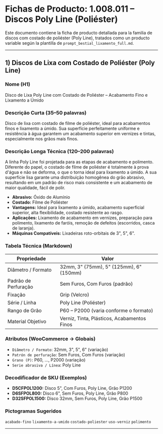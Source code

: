 
# Fichas de Producto: 1.008.011 – Discos Poly Line (Poliéster)

Este documento contiene la ficha de producto detallada para la familia de discos com costado de poliéster (Poly Line), tratados como un producto variable según la plantilla de `prompt_bestial_lixamento_full.md`.

---

## 1) Discos de Lixa com Costado de Poliéster (Poly Line)

### Nome (H1)
Disco de Lixa Poly Line com Costado de Poliéster – Acabamento Fino e Lixamento a Úmido

### Descrição Curta (35–50 palavras)
Disco de lixa com costado de filme de poliéster, ideal para acabamentos finos e lixamento a úmido. Sua superfície perfeitamente uniforme e resistência à água garantem um acabamento superior em vernizes e tintas, especialmente nos grãos mais finos.

### Descrição Longa Técnica (120–200 palavras)
A linha Poly Line foi projetada para as etapas de acabamento e polimento. Diferente do papel, o costado de filme de poliéster é totalmente à prova d'água e não se deforma, o que o torna ideal para lixamento a úmido. A sua superfície lisa garante uma distribuição homogênea do grão abrasivo, resultando em um padrão de risco mais consistente e um acabamento de maior qualidade, fácil de polir.

- **Abrasivo:** Óxido de Alumínio
- **Costado:** Filme de Poliéster
- **Vantagens:** Ideal para lixamento a úmido, acabamento superficial superior, alta flexibilidade, costado resistente ao rasgo.
- **Aplicações:** Lixamento de acabamento em vernizes, preparação para polimento, lixamento de faróis, remoção de defeitos (escorridos, casca de laranja).
- **Máquinas Compatíveis:** Lixadeiras roto-orbitais de 3", 5", 6".

### Tabela Técnica (Markdown)
| Propriedade | Valor |
|---|---|
| Diâmetro / Formato | 32mm, 3" (75mm), 5" (125mm), 6" (150mm) |
| Padrão de Perfuração | Sem Furos, Com Furos (padrão) |
| Fixação | Grip (Velcro) |
| Série / Linha | Poly Line (Poliéster) |
| Rango de Grão | P60 – P2000 (varia conforme o formato) |
| Material Objetivo | Verniz, Tinta, Plásticos, Acabamentos Finos |

### Atributos (WooCommerce → Globais)
- `Diâmetro / Formato`: 32mm, 3", 5", 6" (variação)
- `Patrón de perfuração`: Sem Furos, Com Furos (variação)
- `Grano (P)`: P60, ..., P2000 (variação)
- `Serie abrasiva / Línea`: Poly Line

### Decodificador de SKU (Exemplos)
- **D5CFPOL1200:** Disco 5", Com Furos, Poly Line, Grão P1200
- **D6SFPOL800:** Disco 6", Sem Furos, Poly Line, Grão P800
- **D32SFPOL1500:** Disco 32mm, Sem Furos, Poly Line, Grão P1500

### Pictogramas Sugeridos
`acabado-fino` `lixamento-a-umido` `costado-poliester` `uso-verniz` `polimento`

---
